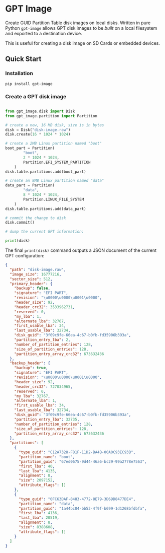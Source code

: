 # GPT Image

Create GUID Partition Table disk images on local disks.  Written in pure Python
`gpt-image` allows GPT disk images to be _built_ on a local filesystem and
exported to a destination device.

This is useful for creating a disk image on SD Cards or embedded devices.

## Quick Start

### Installation

`pip install gpt-image`

### Create a GPT disk image

```python

from gpt_image.disk import Disk
from gpt_image.partition import Partition

# create a new, 16 MB disk, size is in bytes
disk = Disk("disk-image.raw")
disk.create(16 * 1024 * 1024)

# create a 2MB Linux partition named "boot"
boot_part = Partition(
        "boot", 
        2 * 1024 * 1024, 
        Partition.EFI_SYSTEM_PARTITION
    )
disk.table.partitions.add(boot_part)

# create an 8MB Linux partition named "data"
data_part = Partition(
        "data", 
        8 * 1024 * 1024, 
        Partition.LINUX_FILE_SYSTEM
    )
disk.table.partitions.add(data_part)

# commit the change to disk
disk.commit()

# dump the current GPT information:

print(disk)
```

The final `print(disk)` command outputs a JSON document of the current GPT configuration:

```json
{
  "path": "disk-image.raw",
  "image_size": 16777216,
  "sector_size": 512,
  "primary_header": {
    "backup": false,
    "signature": "EFI PART",
    "revision": "\u0000\u0000\u0001\u0000",
    "header_size": 92,
    "header_crc32": 3533962731,
    "reserved": 0,
    "my_lba": 1,
    "alternate_lba": 32767,
    "first_usable_lba": 34,
    "last_usable_lba": 32734,
    "disk_guid": "3f09c9fe-66ea-4c67-b0fb-fd35906b393a",
    "partition_entry_lba": 2,
    "number_of_partition_entries": 128,
    "size_of_partition_entries": 128,
    "partition_entry_array_crc32": 673632436
  },
  "backup_header": {
    "backup": true,
    "signature": "EFI PART",
    "revision": "\u0000\u0000\u0001\u0000",
    "header_size": 92,
    "header_crc32": 727034965,
    "reserved": 0,
    "my_lba": 32767,
    "alternate_lba": 1,
    "first_usable_lba": 34,
    "last_usable_lba": 32734,
    "disk_guid": "3f09c9fe-66ea-4c67-b0fb-fd35906b393a",
    "partition_entry_lba": 32735,
    "number_of_partition_entries": 128,
    "size_of_partition_entries": 128,
    "partition_entry_array_crc32": 673632436
  },
  "partitions": [
    {
      "type_guid": "C12A7328-F81F-11D2-BA4B-00A0C93EC93B",
      "partition_name": "boot",
      "partition_guid": "67ed0675-9d44-46a6-bc29-99a2778e7563",
      "first_lba": 40,
      "last_lba": 4135,
      "alignment": 8,
      "size": 2097152,
      "attribute_flags": []
    },
    {
      "type_guid": "0FC63DAF-8483-4772-8E79-3D69D8477DE4",
      "partition_name": "data",
      "partition_guid": "1a44bc84-bb53-4f9f-b699-1d1268bfdbfa",
      "first_lba": 4136,
      "last_lba": 20519,
      "alignment": 8,
      "size": 8388608,
      "attribute_flags": []
    }
  ]
}
```
